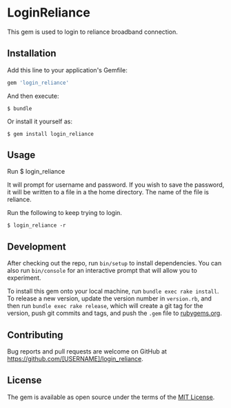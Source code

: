 # LoginReliance

This gem is used to login to reliance broadband connection.

## Installation

Add this line to your application's Gemfile:

```ruby
gem 'login_reliance'
```

And then execute:

    $ bundle

Or install it yourself as:

    $ gem install login_reliance

## Usage

Run
    $ login_reliance

It will prompt for username and password. If you wish to save the password, it will be written to a file in a the home directory. The name of the file is reliance.

Run the following to keep trying to login.

    $ login_reliance -r

## Development

After checking out the repo, run `bin/setup` to install dependencies. You can also run `bin/console` for an interactive prompt that will allow you to experiment.

To install this gem onto your local machine, run `bundle exec rake install`. To release a new version, update the version number in `version.rb`, and then run `bundle exec rake release`, which will create a git tag for the version, push git commits and tags, and push the `.gem` file to [rubygems.org](https://rubygems.org).

## Contributing

Bug reports and pull requests are welcome on GitHub at https://github.com/[USERNAME]/login_reliance.

## License

The gem is available as open source under the terms of the [MIT License](http://opensource.org/licenses/MIT).

